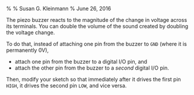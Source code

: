%
% Susan G. Kleinmann
% June 26, 2016

The piezo buzzer reacts to the magnitude of the change in voltage across its terminals.
You can double the volume of the sound created by doubling the voltage change.

To do that, instead of attaching one pin from the buzzer to `GND` (where it is permanently 0V),

* attach one pin from the buzzer to a digital I/O pin, and
* attach the other pin from the buzzer to a *second* digital I/O pin.

Then, modify your sketch so that immediately after it drives the first pin `HIGH`, it
drives the second pin `LOW`, and vice versa.
